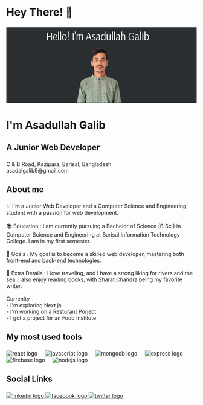 <h1 align="left">Hey There! 👋</h1>

###

<div align="center">
  <img height="200" src="https://github.com/asadalgalib/asadalgalib/blob/main/Modern%20Fashion%20Clothing%20Online%20Shop%20Showroom%20Facebook%20Cover.png"  />
</div>

###

<h1 align="left">I'm Asadullah Galib</h1>
<h2 align="left">A Junior Web Developer</h2>

###

<p align="left">C & B Road, Kazipara, Barisal, Bangladesh<br>asadalgalib9@gmail.com</p>

###

<h2 align="left">About me</h2>

###

<p align="left">✨ I'm a Junior Web Developer and a Computer Science and Engineering student with a passion for web development.<br><br>📚 Education : I am currently pursuing a Bachelor of Science (B.Sc.) in Computer Science and Engineering at Barisal Information Technology College. I am in my first semester.<br><br>🎯 Goals :  My goal is to become a skilled web developer, mastering both front-end and back-end technologies.<br><br>🎲 Extra Details : I love traveling, and I have a strong liking for rivers and the sea. I also enjoy reading books, with Sharat Chandra being my favorite writer.<br>
<br>Currenlty -<br>
- I'm exploring Next js<br>
- I'm working on a Resturant Porject<br>
- I got a project for an Food Institute</p>

###

<h2 align="left">My most used tools</h2>

###

<div align="left">
  <img src="https://cdn.jsdelivr.net/gh/devicons/devicon/icons/react/react-original.svg" height="40" alt="react logo"  />
  <img width="12" />
  <img src="https://cdn.jsdelivr.net/gh/devicons/devicon/icons/javascript/javascript-original.svg" height="40" alt="javascript logo"  />
  <img width="12" />
  <img src="https://cdn.jsdelivr.net/gh/devicons/devicon/icons/mongodb/mongodb-original.svg" height="40" alt="mongodb logo"  />
  <img width="12" />
  <img src="https://skillicons.dev/icons?i=express" height="40" alt="express logo"  />
  <img width="12" />
  <img src="https://cdn.jsdelivr.net/gh/devicons/devicon/icons/firebase/firebase-plain.svg" height="40" alt="firebase logo"  />
  <img width="12" />
  <img src="https://cdn.jsdelivr.net/gh/devicons/devicon/icons/nodejs/nodejs-original.svg" height="40" alt="nodejs logo"  />
</div>

###

<h2 align="left">Social Links</h2>

###

<div align="left">
  <a href="https://www.linkedin.com/in/asadullah-galib-99ba0b32b/" target="_blank">
    <img src="https://raw.githubusercontent.com/maurodesouza/profile-readme-generator/master/src/assets/icons/social/linkedin/default.svg" width="52" height="40" alt="linkedin logo"  />
  </a>
  <a href="https://www.facebook.com/algalib.asad/" target="_blank">
    <img src="https://raw.githubusercontent.com/maurodesouza/profile-readme-generator/master/src/assets/icons/social/facebook/default.svg" width="52" height="40" alt="facebook logo"  />
  </a>
  <a href="https://x.com/asadalgalib9" target="_blank">
    <img src="https://raw.githubusercontent.com/maurodesouza/profile-readme-generator/master/src/assets/icons/social/twitter/default.svg" width="52" height="40" alt="twitter logo"  />
  </a>
</div>

###
